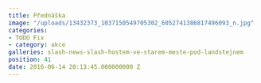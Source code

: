 ```yaml
---
title: Přednáška
image: "/uploads/13432373_1037150549705302_6052741386817496093_n.jpg"
categories:
- TODO Fix
- category: akce
galleries: slash-news-slash-hostem-ve-starem-meste-pod-landstejnem
position: 41
date: 2016-06-14 20:13:45.000000000 Z
---
```

